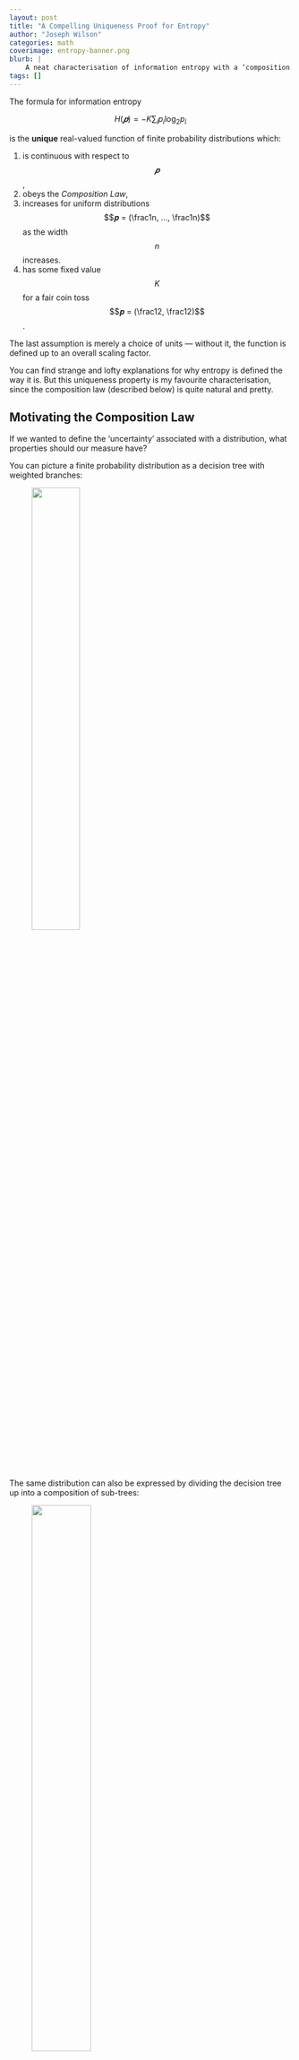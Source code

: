 ```yaml
---
layout: post
title: "A Compelling Uniqueness Proof for Entropy"
author: "Joseph Wilson"
categories: math
coverimage: entropy-banner.png
blurb: |
    A neat characterisation of information entropy with a ‘composition law’, and a uniqueness proof.
tags: []
---
```


The formula for information entropy

$$
H(𝒑) = -K \sum_{i} p_i \log_2 p_i
$$

is the **unique** real-valued function of finite probability distributions which:

1. is continuous with respect to $$𝒑$$,
2. obeys the _Composition Law_,
3. increases for uniform distributions $$𝒑 = (\frac1n, ..., \frac1n)$$ as the width $$n$$ increases.
4. has some fixed value $$K$$ for a fair coin toss $$𝒑 = (\frac12, \frac12)$$.

The last assumption is merely a choice of units — without it, the function is defined up to an overall scaling factor.

You can find strange and lofty explanations for why entropy is defined the way it is.
But this uniqueness property is my favourite characterisation, since the composition law (described below) is quite natural and pretty.

## Motivating the Composition Law

If we wanted to define the ‘uncertainty’ associated with a distribution, what properties should our measure have?

You can picture a finite probability distribution as a decision tree with weighted branches:

<figure>
    <img src="{{ site.github.url }}/assets/img/entropy-fig-1.png" width="45%">
</figure>

The same distribution can also be expressed by dividing the decision tree up into a composition of sub-trees:

<figure>
    <img src="{{ site.github.url }}/assets/img/entropy-fig-2.png" width="50%">
</figure>

Notice that each final outcome still has the same overall probability — all we’ve done is added an extra ‘step’ in the random process.

Since these two pictures represent the same scenario, **we want our uncertainty measure to be the same for both.**
But how do you measure the total uncertainty in the second picture? By taking a _weighted sum_ of the uncertainties of each sub-tree.

Why a weighted sum?
Consider what should happen when one of the branches’ probabilities goes to zero: the total uncertainty should not include the uncertainty of the sub-tree under that branch, since it is certain that the outcome won’t be there.

For example, the probability of $$\{5, 6\}$$ is $$.1$$ in the picture, so the total uncertainty contains only a small contribution from the green sub-tree.

With this equivalence property, our uncertainty measure $$H$$ should satisfy

<figure>
    <img src="{{ site.github.url }}/assets/img/entropy-eqn.png" style="height: 5ex;">
</figure>

where the probabilities on each branch are too small to draw, but are still there!

### Formally

Now we can codify this _composition law_ more formally. Let

$$
\begin{aligned}
𝒑: Ω &→ [0, 1] \\
i &↦ p_i
\end{aligned}
$$

be a finite probability distribution with $$\sum_{i ∈ Ω} p_i = 1$$. Let $$\sim$$ be some equivalence relation on $$Ω$$. Define the _quotient_ distribution

$$
\begin{aligned} 
𝒑/{\sim}: Ω/{\sim} &→ [0, 1] \\
[i] &↦ \textstyle\sum_{j \sim i} p_j
\end{aligned}
$$

where $$[i]$$ is the equivalence class of $$i$$, and define the _restricted_ distributions:

$$
\begin{aligned}
𝒑|_{[i]} : [i] &→ [0, 1] \\
j &↦ \frac{p_j}{\sum_{k \sim j} p_k}
\end{aligned}
$$

These fit into the example above where $$Ω = \{1, ..., 6\}$$ like so:

<figure>
    <img src="{{ site.github.url }}/assets/img/entropy-fig-3.png" width="90%">
</figure>

Expressed in this language, the composition law is

$$
H(𝒑) = H(𝒑/{\sim}) + \sum_{e ∈ Ω/{\sim}} (𝒑/{\sim})(e) \, H(𝒑|_e)
$$

where $$(𝒑/{\sim})(e) = \sum_{i ∈ e} p_i$$.


## Proof of Uniqueness

We will prove that any ‘uncertainty’ function $$H(𝒑) ≡ H(p_1, ..., p_n)$$ satisfying

1. continuity
2. the composition law
3. the property that $$H(\frac1n, …, \frac1n)$$ increases with $$n$$

must be equal to the Shannon entropy

$$
H(𝒑) = -K \sum_{i} p_i \log_2 p_i
$$

where $$K = H(\frac12, \frac12)$$.
The proof is in three steps, one for each property above:

1. Show that $$H(𝒑)$$ is uniquely defined for all distributions $$𝒑$$ if it is known for all _rational_ distributions $$𝒒 ∈ ℚ^n$$.
2. Show that $$H(𝒒)$$ is uniquely defined for all rational distributions $$𝒒$$ if the entropy of the uniform distribution

    $$U(n) ≔ H(\underbrace{\textstyle\frac1n, ..., \frac1n}_n)$$

    is known for all $$n$$. 
3. Show that $$U(n)$$ is uniquely defined for all $$n$$ if we fix $$U(2) = K$$.

### Step 1.

This follows by the assumption of continuity. If $$𝒑 ∈ ℝ^n$$ is the limit a sequence of rational distributions $$𝒒_i ∈ ℚ^n$$, then by continuity $$H(𝒑) = \lim_i H(𝒒_i)$$.

### Step 2.

Let $$𝒒 ∈ ℚ^n$$ be a rational distribution, and let $$D$$ be the lowest common denominator of all the probabilities $$q_i$$, so that

$$
𝒒 = (d_1/D, d_2/D, ..., d_n/D)
$$

where $$d_i$$ are non-negative integers.
Now consider the set $$Ω = \{1, 2, ..., D\}$$, and let $$𝒓(i) ≔ 1/D$$ be the uniform distribution on $$Ω$$.
Define an equivalence relation $$\sim$$ which partitions $$Ω$$ into $$n$$ different sets $$\{e_1, e_2, ..., e_n\}$$, where the $$i$$th set contains $$d_i$$ elements.
The size of the $$i$$th equivalence group, as a fraction of the whole, is given by $$|e_i|/|Ω| = d_i/D = q_i$$, and we have $$𝒓/{\sim} = 𝒒$$ by construction.

<figure>
    <img src="{{ site.github.url }}/assets/img/entropy-fig-4.png" width="100%">
</figure>

From the composition law, we have

$$
\begin{aligned}
H(𝒓) &= H(𝒓/{\sim}) + \sum_{i = 1}^n \frac{d_i}D \, H(𝒓|_{e_i}) \\
U(D) &= H(𝒒) + \sum_{i=1}^n \frac{d_i}D \, U(d_i)
\end{aligned}
$$

since $$H(𝒓) = U(D)$$ and
$$H(𝒓|_{e_i}) = U(d_i)$$.
This shows that $$H(𝒒)$$ is uniquely defined if $$U(n)$$ is known for all $$n$$.

### Step 3.

We will now show that $$U(n)$$ is uniquely defined by $$U(2)$$ by showing that the only possible functions are

$$U(n) = K\log_2 n$$

where $$K$$ is a free parameter.

Consider a uniform distribution $$r$$ on $$\{1, 2, ..., nm\}$$ partitioned by $$\sim$$ into $$n$$ groups of $$m$$, so that the $$i$$th equivalence class is $$[ni] = \{ni, ni + 1, ni + m - 1\}$$.
Writing down the composition law for this partition yields

$$
\begin{aligned}
H(𝒓) &= H(𝒓/{\sim}) + \sum_{i = 1}^n \frac1n H(𝒓|_{[ni]}) \\
U(nm) &= U(n) + \sum_{i = 1}^n \frac1n U(m)
\end{aligned}
$$

and hence $$U(nm) = U(n) + U(m)$$. This logarithm-like property, in addition to the assumption that $$U(n)$$ increases with $$n$$, narrows the space of possible functions to multiples of $$\log n$$.
By choosing $$U(2) ≔ K$$, we fix $$U(n) = K\log_2 n$$.


This completes the proof!

In summary, under the three assumptions, knowing $$U(2) ≡ H(\frac12, \frac12)$$ is enough to uniquely define $$U(n)$$ for all $$n$$, which is in turn enough to uniquely define $$H(𝒒)$$ for all rational distributions $$𝒒$$, which is enough to define $$H$$ completely.